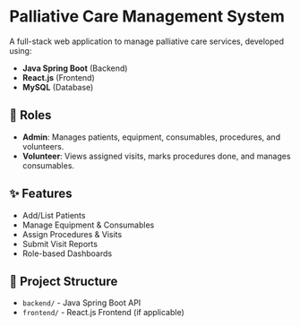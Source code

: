 # Palliative Care Management System

A full-stack web application to manage palliative care services, developed using:

- **Java Spring Boot** (Backend)
- **React.js** (Frontend)
- **MySQL** (Database)

## 👥 Roles

- **Admin**: Manages patients, equipment, consumables, procedures, and volunteers.
- **Volunteer**: Views assigned visits, marks procedures done, and manages consumables.

## ✨ Features

- Add/List Patients
- Manage Equipment & Consumables
- Assign Procedures & Visits
- Submit Visit Reports
- Role-based Dashboards

## 📁 Project Structure

- `backend/` - Java Spring Boot API
- `frontend/` - React.js Frontend (if applicable)
